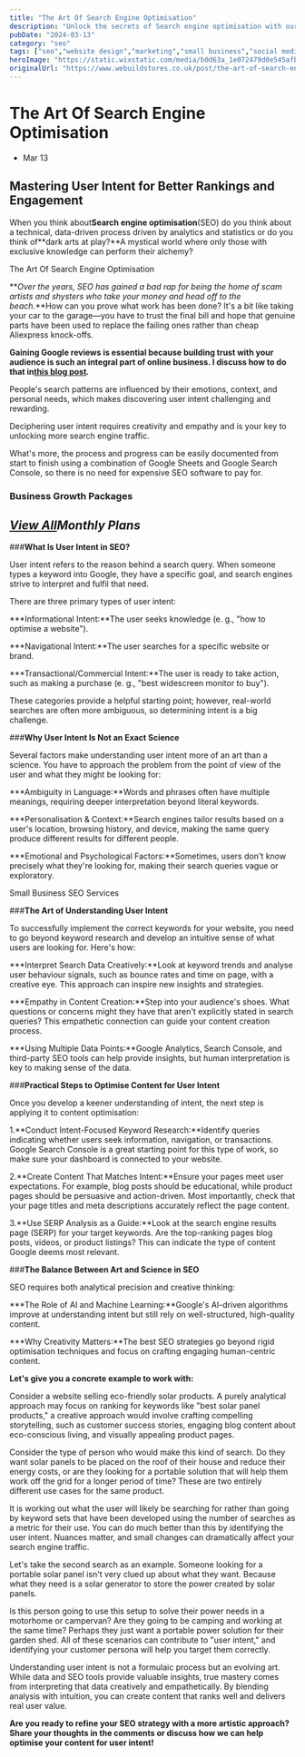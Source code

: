 ```yaml
---
title: "The Art Of Search Engine Optimisation"
description: "Unlock the secrets of Search engine optimisation with our blog. Discover the art of SEO and boost your site's traffic."
pubDate: "2024-03-13"
category: "seo"
tags: ["seo","website design","marketing","small business","social media"]
heroImage: "https://static.wixstatic.com/media/b0d63a_1e072479d0e545afbe460da1784e0db1~mv2.jpg/v1/fill/w_740,h_420,al_c,q_90,usm_0.66_1.00_0.01,enc_avif,quality_auto/b0d63a_1e072479d0e545afbe460da1784e0db1~mv2.jpg"
originalUrl: "https://www.webuildstores.co.uk/post/the-art-of-search-engine-optimisation"
---
```


# The Art Of Search Engine Optimisation

 * Mar 13

## Mastering User Intent for Better Rankings and Engagement

When you think about**Search engine optimisation**(SEO) do you think about a technical, data-driven process driven by analytics and statistics or do you think of**dark arts at play?**A mystical world where only those with exclusive knowledge can perform their alchemy?

The Art Of Search Engine Optimisation

**_Over the years, SEO has gained a bad rap for being the home of scam artists and shysters who take your money and head off to the beach._**How can you prove what work has been done? It's a bit like taking your car to the garage—you have to trust the final bill and hope that genuine parts have been used to replace the failing ones rather than cheap Aliexpress knock-offs.

**Gaining Google reviews is essential because building trust with your audience is such an integral part of online business. I discuss how to do that in**[**__this blog post__**](https://www.webuildstores.co.uk/post/more-google-reviews)**_._**

People's search patterns are influenced by their emotions, context, and personal needs, which makes discovering user intent challenging and rewarding. 

Deciphering user intent requires creativity and empathy and is your key to unlocking more search engine traffic.

What's more, the process and progress can be easily documented from start to finish using a combination of Google Sheets and Google Search Console, so there is no need for expensive SEO software to pay for.

### Business Growth Packages

## [_View All_](https://www.webuildstores.co.uk/business-growth-package)_Monthly Plans_

###**What Is User Intent in SEO?**

User intent refers to the reason behind a search query. When someone types a keyword into Google, they have a specific goal, and search engines strive to interpret and fulfil that need.

There are three primary types of user intent:

 ***Informational Intent:**The user seeks knowledge (e. g., "how to optimise a website").

 ***Navigational Intent:**The user searches for a specific website or brand.

 ***Transactional/Commercial Intent:**The user is ready to take action, such as making a purchase (e. g., "best widescreen monitor to buy").

These categories provide a helpful starting point; however, real-world searches are often more ambiguous, so determining intent is a big challenge.

###**Why User Intent Is Not an Exact Science**

Several factors make understanding user intent more of an art than a science. You have to approach the problem from the point of view of the user and what they might be looking for:

 ***Ambiguity in Language:**Words and phrases often have multiple meanings, requiring deeper interpretation beyond literal keywords.

 ***Personalisation & Context:**Search engines tailor results based on a user's location, browsing history, and device, making the same query produce different results for different people.

 ***Emotional and Psychological Factors:**Sometimes, users don't know precisely what they're looking for, making their search queries vague or exploratory.

[](https://www.webuildstores.co.uk/post/small-business-seo)

Small Business SEO Services

###**The Art of Understanding User Intent**

To successfully implement the correct keywords for your website, you need to go beyond keyword research and develop an intuitive sense of what users are looking for. Here's how:

 ***Interpret Search Data Creatively:**Look at keyword trends and analyse user behaviour signals, such as bounce rates and time on page, with a creative eye. This approach can inspire new insights and strategies.

 ***Empathy in Content Creation:**Step into your audience's shoes. What questions or concerns might they have that aren't explicitly stated in search queries? This empathetic connection can guide your content creation process.

 ***Using Multiple Data Points:**Google Analytics, Search Console, and third-party SEO tools can help provide insights, but human interpretation is key to making sense of the data.

###**Practical Steps to Optimise Content for User Intent**

Once you develop a keener understanding of intent, the next step is applying it to content optimisation:

 1.**Conduct Intent-Focused Keyword Research:**Identify queries indicating whether users seek information, navigation, or transactions. Google Search Console is a great starting point for this type of work, so make sure your dashboard is connected to your website.

 2.**Create Content That Matches Intent:**Ensure your pages meet user expectations. For example, blog posts should be educational, while product pages should be persuasive and action-driven. Most importantly, check that your page titles and meta descriptions accurately reflect the page content.

 3.**Use SERP Analysis as a Guide:**Look at the search engine results page (SERP) for your target keywords. Are the top-ranking pages blog posts, videos, or product listings? This can indicate the type of content Google deems most relevant.

###**The Balance Between Art and Science in SEO**

SEO requires both analytical precision and creative thinking:

 ***The Role of AI and Machine Learning:**Google's AI-driven algorithms improve at understanding intent but still rely on well-structured, high-quality content.

 ***Why Creativity Matters:**The best SEO strategies go beyond rigid optimisation techniques and focus on crafting engaging human-centric content.

**Let's give you a concrete example to work with:**

Consider a website selling eco-friendly solar products. A purely analytical approach may focus on ranking for keywords like "best solar panel products," a creative approach would involve crafting compelling storytelling, such as customer success stories, engaging blog content about eco-conscious living, and visually appealing product pages.

Consider the type of person who would make this kind of search. Do they want solar panels to be placed on the roof of their house and reduce their energy costs, or are they looking for a portable solution that will help them work off the grid for a longer period of time? These are two entirely different use cases for the same product.

It is working out what the user will likely be searching for rather than going by keyword sets that have been developed using the number of searches as a metric for their use. You can do much better than this by identifying the user intent. Nuances matter, and small changes can dramatically affect your search engine traffic.

Let's take the second search as an example. Someone looking for a portable solar panel isn't very clued up about what they want. Because what they need is a solar generator to store the power created by solar panels.

Is this person going to use this setup to solve their power needs in a motorhome or campervan? Are they going to be camping and working at the same time? Perhaps they just want a portable power solution for their garden shed. All of these scenarios can contribute to "user intent," and identifying your customer persona will help you target them correctly.

Understanding user intent is not a formulaic process but an evolving art. While data and SEO tools provide valuable insights, true mastery comes from interpreting that data creatively and empathetically. By blending analysis with intuition, you can create content that ranks well and delivers real user value.

**Are you ready to refine your SEO strategy with a more artistic approach? Share your thoughts in the comments or discuss how we can help optimise your content for user intent!**
